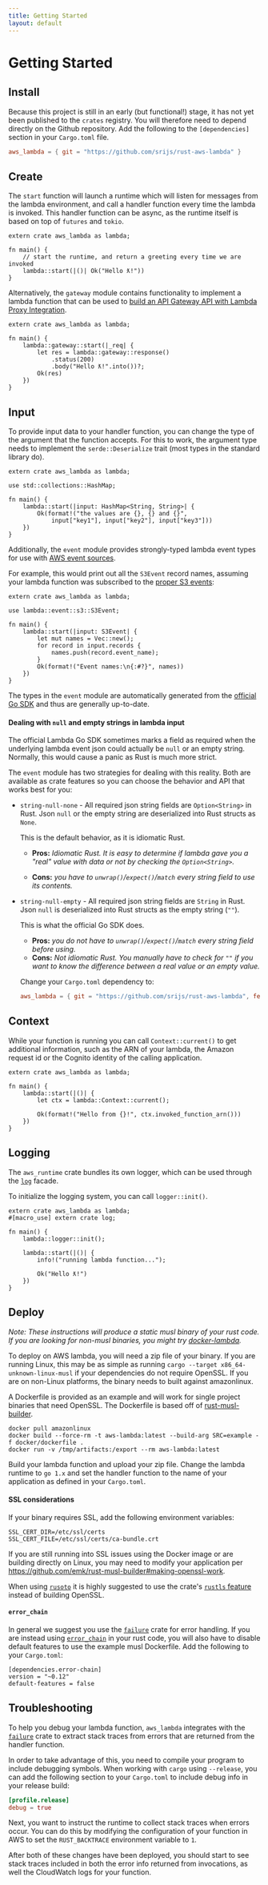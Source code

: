 ```yaml
---
title: Getting Started
layout: default
---
```


# Getting Started

## Install

Because this project is still in an early (but functional!) stage, it has not yet been published to the `crates` registry. You will therefore need to depend directly on the Github repository. Add the following to the `[dependencies]` section in your `Cargo.toml` file.

```toml
aws_lambda = { git = "https://github.com/srijs/rust-aws-lambda" }
```

## Create

The `start` function will launch a runtime which will listen for messages from the lambda environment, and call a handler function every time the lambda is invoked. This handler function can be async, as the runtime itself is based on top of `futures` and `tokio`.

```rust,no_run
extern crate aws_lambda as lambda;

fn main() {
    // start the runtime, and return a greeting every time we are invoked
    lambda::start(|()| Ok("Hello ƛ!"))
}
```

Alternatively, the `gateway` module contains functionality to implement a lambda function that can be used to [build an API Gateway API with Lambda Proxy Integration](https://docs.aws.amazon.com/apigateway/latest/developerguide/api-gateway-create-api-as-simple-proxy-for-lambda.html).

```rust,no_run
extern crate aws_lambda as lambda;

fn main() {
    lambda::gateway::start(|_req| {
        let res = lambda::gateway::response()
            .status(200)
            .body("Hello ƛ!".into())?;
        Ok(res)
    })
}
```

## Input

To provide input data to your handler function, you can change the type of the argument that the function accepts. For this to work, the argument type needs to implement the `serde::Deserialize` trait (most types in the standard library do).

```rust,no_run
extern crate aws_lambda as lambda;

use std::collections::HashMap;

fn main() {
    lambda::start(|input: HashMap<String, String>| {
        Ok(format!("the values are {}, {} and {}",
            input["key1"], input["key2"], input["key3"]))
    })
}
```

Additionally, the `event` module provides strongly-typed lambda event types for use with [AWS event sources](https://docs.aws.amazon.com/lambda/latest/dg/invoking-lambda-function.html).

For example, this would print out all the `S3Event` record names, assuming your lambda function was subscribed to the [proper S3 events](https://docs.aws.amazon.com/lambda/latest/dg/with-s3-example.html):

```rust,no_run
extern crate aws_lambda as lambda;

use lambda::event::s3::S3Event;

fn main() {
    lambda::start(|input: S3Event| {
        let mut names = Vec::new();
        for record in input.records {
            names.push(record.event_name);
        }
        Ok(format!("Event names:\n{:#?}", names))
    })
}
```

The types in the `event` module are automatically generated from the [official Go SDK](https://github.com/aws/aws-lambda-go/tree/master/events) and thus are generally up-to-date.

#### Dealing with `null` and empty strings in lambda input

The official Lambda Go SDK sometimes marks a field as required when the underlying lambda event json could actually be `null` or an empty string. Normally, this would cause a panic as Rust is much more strict.

The `event` module has two strategies for dealing with this reality. Both
are available as crate features so you can choose the behavior and API that works best for you:

- `string-null-none` - All required json string fields are `Option<String>` in Rust. Json `null` or the empty string are deserialized into Rust structs as `None`.

  This is the default behavior, as it is idiomatic Rust.

  - **Pros:** _Idiomatic Rust. It is easy to determine if lambda gave you a "real" value with data or not by checking the `Option<String>`._

  - **Cons:** _you have to `unwrap()`/`expect()`/`match` every string field to use its contents._

- `string-null-empty` - All required json string fields are `String` in Rust. Json `null` is deserialized into Rust structs as the empty string (`""`).

  This is what the official Go SDK does.

  - **Pros:** _you do not have to `unwrap()`/`expect()`/`match` every string field before using._
  - **Cons:** _Not idiomatic Rust. You manually have to check for `""` if you want to know the difference between a real value or an empty value._

  Change your `Cargo.toml` dependency to:

  ```toml
  aws_lambda = { git = "https://github.com/srijs/rust-aws-lambda", features = ["string-null-empty"] }
  ```

## Context

While your function is running you can call `Context::current()` to get additional information, such as the ARN of your lambda, the Amazon request id or the Cognito identity of the calling application.

```rust,no_run
extern crate aws_lambda as lambda;

fn main() {
    lambda::start(|()| {
        let ctx = lambda::Context::current();

        Ok(format!("Hello from {}!", ctx.invoked_function_arn()))
    })
}
```

## Logging

The `aws_runtime` crate bundles its own logger, which can be used through the
[`log`](https://crates.io/crates/log) facade.

To initialize the logging system, you can call `logger::init()`.

```rust,no_run
extern crate aws_lambda as lambda;
#[macro_use] extern crate log;

fn main() {
    lambda::logger::init();

    lambda::start(|()| {
        info!("running lambda function...");

        Ok("Hello ƛ!")
    })
}
```

## Deploy

_Note: These instructions will produce a static musl binary of your rust code. If you are looking for non-musl binaries, you might try [docker-lambda](https://github.com/lambci/docker-lambda)._

To deploy on AWS lambda, you will need a zip file of your binary. If you are running Linux, this may be as simple as running `cargo --target x86_64-unknown-linux-musl` if your dependencies do not require OpenSSL. If you are on non-Linux platforms, the binary needs to built against amazonlinux.

A Dockerfile is provided as an example and will work for single project binaries that need OpenSSL. The Dockerfile is based off of [rust-musl-builder](https://github.com/emk/rust-musl-builder).

    docker pull amazonlinux
    docker build --force-rm -t aws-lambda:latest --build-arg SRC=example -f docker/dockerfile .
    docker run -v /tmp/artifacts:/export --rm aws-lambda:latest

Build your lambda function and upload your zip file. Change the lambda runtime to `go 1.x` and set the handler function to the name of your application as defined in your `Cargo.toml`.

#### SSL considerations

If your binary requires SSL, add the following environment variables:

    SSL_CERT_DIR=/etc/ssl/certs
    SSL_CERT_FILE=/etc/ssl/certs/ca-bundle.crt

If you are still running into SSL issues using the Docker image or are building directly on Linux, you may need to modify your application per https://github.com/emk/rust-musl-builder#making-openssl-work.

When using [`rusoto`](https://github.com/rusoto/rusoto) it is highly suggested to use the crate's [`rustls` feature](https://github.com/rusoto/rusoto/blob/master/rusoto/core/README.md#usage-with-rustls) instead of building OpenSSL.

#### `error_chain`

In general we suggest you use the [`failure`](https://github.com/rust-lang-nursery/failure) crate for error handling. If you are instead using [`error_chain`](https://github.com/rust-lang-nursery/error-chain) in your rust code, you will also have to disable default features to use the example musl Dockerfile. Add the following to your `Cargo.toml`:

    [dependencies.error-chain]
    version = "~0.12"
    default-features = false

## Troubleshooting

To help you debug your lambda function, `aws_lambda` integrates with the [`failure`](https://github.com/rust-lang-nursery/failure)
crate to extract stack traces from errors that are returned from the handler function.

In order to take advantage of this, you need to compile your program to include debugging symbols. When working with `cargo` using `--release`, you can add the following section to your `Cargo.toml` to include debug info in your release build:

```toml
[profile.release]
debug = true
```

Next, you want to instruct the runtime to collect stack traces when errors occur. You can do this by modifying the configuration of your function in AWS to set the `RUST_BACKTRACE` environment variable to `1`.

After both of these changes have been deployed, you should start to see stack traces included in both the error info returned from invocations, as well the CloudWatch logs for your function.

